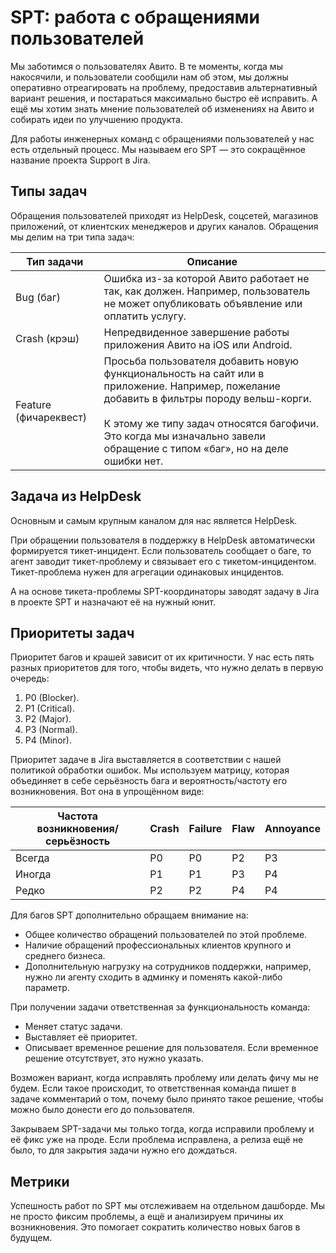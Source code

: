 # SPT: работа с обращениями пользователей
Мы заботимся о пользователях Авито. В те моменты, когда мы накосячили, и пользователи сообщили нам об этом, мы должны оперативно отреагировать на проблему, предоставив альтернативный вариант решения, и постараться максимально быстро её исправить. А ещё мы хотим знать мнение пользователей об изменениях на Авито и собирать идеи по улучшению продукта.  

Для работы инженерных команд с обращениями пользователей у нас есть отдельный процесс. Мы называем его SPT — это сокращённое название проекта Support в Jira.

## Типы задач
Обращения пользователей приходят из HelpDesk, соцсетей, магазинов приложений, от клиентских менеджеров и других каналов. Обращения мы делим на три типа задач:

Тип задачи  | Описание
------------- | -------------
| Bug (баг)     | Ошибка из-за которой Авито работает не так, как должен. Например, пользователь не может опубликовать объявление или оплатить услугу.
| Crash (крэш)  | Непредвиденное завершение работы приложения Авито на iOS или Android.
| Feature (фичареквест)  | Просьба пользователя добавить новую функциональность на сайт или в приложение. Например, пожелание добавить в фильтры породу вельш-корги. </br> </br>К этому же типу задач относятся багофичи. Это когда мы изначально завели обращение с типом «баг», но на деле ошибки нет. 

## Задача из HelpDesk 

Основным и самым крупным каналом для нас является HelpDesk.

При обращении пользователя в поддержку в HelpDesk автоматически формируется тикет-инцидент. Если пользователь сообщает о баге, то агент заводит тикет-проблему и связывает его с тикетом-инцидентом. Тикет-проблема нужен для агрегации одинаковых инцидентов.

А на основе тикета-проблемы SPT-координаторы заводят задачу в Jira в проекте SPT и назначают её на нужный юнит. 

## Приоритеты задач
Приоритет багов и крашей зависит от их критичности. У нас есть пять разных приоритетов для того, чтобы видеть, что нужно делать в первую очередь:
1. P0 (Blocker).
2. P1 (Critical).
3. P2 (Major).
4. P3 (Normal).
5. P4 (Minor). 

Приоритет задаче в Jira выставляется в соответствии с нашей политикой обработки ошибок. Мы используем матрицу, которая объединяет в себе серьёзность бага и вероятность/частоту его возникновения. Вот она в упрощённом виде:

Частота возникновения/</br>серьёзность | Crash | Failure | Flaw | Annoyance
------------- | ------------- | ------------- | ------------- | -------------
| Всегда  | P0 | P0 | P2 | P3 
| Иногда  | P1 | P1 | P3 | P4
| Редко   | P2 | P2 | P4 | P4

Для багов SPT дополнительно обращаем внимание на: 
- Общее количество обращений пользователей по этой проблеме. 
- Наличие обращений профессиональных клиентов крупного и среднего бизнеса.
- Дополнительную нагрузку на сотрудников поддержки, например, нужно ли агенту сходить в админку и поменять какой-либо параметр. 

При получении задачи ответственная за функциональность команда:
- Меняет статус задачи. 
- Выставляет её приоритет.
- Описывает временное решение для пользователя. Если временное решение отсутствует, это нужно указать.

Возможен вариант, когда исправлять проблему или делать фичу мы не будем. Если такое происходит, то ответственная команда пишет в задаче комментарий о том, почему было принято такое решение, чтобы можно было донести его до пользователя. 

Закрываем SPT-задачи мы только тогда, когда исправили проблему и её фикс уже на проде. Если проблема исправлена, а релиза ещё не было, то для закрытия задачи нужно его дождаться. 

## Метрики
Успешность работ по SPT мы отслеживаем на отдельном дашборде. Мы не просто фиксим проблемы, а ещё и анализируем причины их возникновения. Это помогает сократить количество новых багов в будущем.

